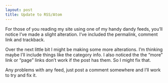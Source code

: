 ```yaml
---
layout: post
title: Update to RSS/Atom
---
```

For those of you reading my site using one of my handy dandy feeds, you’ll notice I’ve made a slight alteration. I’ve included the permalink, comment link and trackback.

Over the next little bit I might be making some more alterations. I’m thinking maybe I’ll include things like the category info. I also noticed the the “more” link or “page” links don’t work if the post has them. So I might fix that.

Any problems with any feed, just post a comment somewhere and I’ll work to try and fix it.
